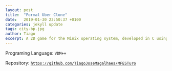 ```yaml
---
layout: post
title:  "Formal Uber Clone"
date:   2019-01-30 23:50:37 +0100
categories: jekyll update
tags: city-bp.jpg
author: Tiago
excerpt: A 2D game for the Minix operating system, developed in C using only the C standard library and Minix's OS API.
---
```


Programing Language: `VDM++`

Repository: [`https://github.com/TiagoJoseMagalhaes/MFESTuro`](https://github.com/TiagoJoseMagalhaes/MFESTuro)